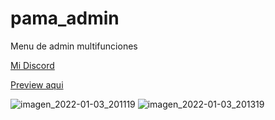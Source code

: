 # pama_admin
Menu de admin multifunciones

[Mi Discord](https://discord.gg/FC6fkmrpuZ)


[Preview aqui](https://youtu.be/5_Uxg5ELcOo)

![imagen_2022-01-03_201119](https://user-images.githubusercontent.com/71187049/147970122-4c6199da-b709-42d7-a173-07f9fc82fbf7.jpg)
![imagen_2022-01-03_201319](https://user-images.githubusercontent.com/71187049/147970230-8ed4173f-ce76-4870-8680-c40f5d91f3fb.jpg)

